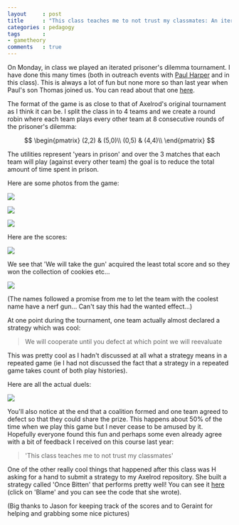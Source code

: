 ```yaml
---
layout     : post
title      : "This class teaches me to not trust my classmates: An iterated prisoners dilemma in class"
categories : pedagogy
tags       :
- gametheory
comments   : true
---
```


On Monday, in class we played an iterated prisoner's dilemma tournament.
I have done this many times (both in outreach events with [Paul Harper](http://www.profpaulharper.com/) and in this class).
This is always a lot of fun but none more so than last year when Paul's son Thomas joined us.
You can read about that one [here](http://drvinceknight.blogspot.co.uk/2014/02/iterated-prisoners-dilemma-tournament.html).

The format of the game is as close to that of Axelrod's original tournament as I think it can be.
I split the class in to 4 teams and we create a round robin where each team plays every other team at 8 consecutive rounds of the prisoner's dilemma:

$$
\begin{pmatrix}
(2,2) & (5,0)\\
(0,5) & (4,4)\\
\end{pmatrix}
$$

The utilities represent 'years in prison' and over the 3 matches that each team will play (against every other team) the goal is to reduce the total amount of time spent in prison.

Here are some photos from the game:

![]({{site.baseurl}}/assets/images/pd_2015_01.jpg)

![]({{site.baseurl}}/assets/images/pd_2015_02.jpg)

![]({{site.baseurl}}/assets/images/pd_2015_03.jpg)

Here are the scores:

![]({{site.baseurl}}/assets/images/pd_2015_results.jpg)

We see that 'We will take the gun' acquired the least total score and so they won the collection of cookies etc...

![]({{site.baseurl}}/assets/images/pd_2015_cookies.jpg)

(The names followed a promise from me to let the team with the coolest name have a nerf gun... Can't say this had the wanted effect...)

At one point during the tournament, one team actually almost declared a strategy which was cool:

> We will cooperate until you defect at which point we will reevaluate

This was pretty cool as I hadn't discussed at all what a strategy means in a repeated game (ie I had not discussed the fact that a strategy in a repeated game takes count of both play histories).

Here are all the actual duels:

![]({{site.baseurl}}/assets/images/pd_2015_duels.jpg)

You'll also notice at the end that a coalition formed and one team agreed to defect so that they could share the prize.
This happens about 50% of the time when we play this game but I never cease to be amused by it.
Hopefully everyone found this fun and perhaps some even already agree with a bit of feedback I received on this course last year:

> 'This class teaches me to not trust my classmates'

One of the other really cool things that happened after this class was H asking for a hand to submit a strategy to my Axelrod repository.
She built a strategy called 'Once Bitten' that performs pretty well!
You can see it [here](https://github.com/drvinceknight/Axelrod/blob/master/axelrod/strategies/oncebitten.py) (click on 'Blame' and you can see the code that she wrote).

(Big thanks to Jason for keeping track of the scores and to Geraint for helping and grabbing some nice pictures)
